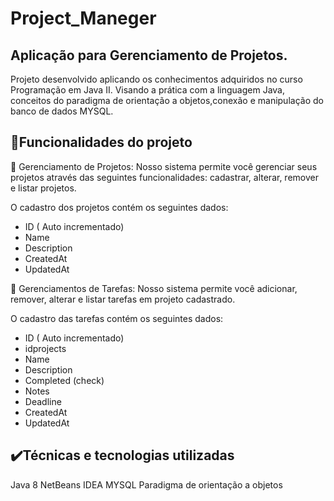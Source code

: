 # Project_Maneger
## Aplicação para Gerenciamento de Projetos.

Projeto desenvolvido aplicando os conhecimentos adquiridos no curso Programação em Java II. Visando a prática com a linguagem Java,  
conceitos do paradigma de orientação a objetos,conexão e  manipulação do banco de dados MYSQL. 

## 🔨Funcionalidades do projeto

 🔨 Gerenciamento de Projetos: Nosso sistema permite você gerenciar seus projetos através das seguintes funcionalidades:  cadastrar, alterar, remover e listar  projetos. 

O cadastro dos projetos contém os seguintes dados:

* ID ( Auto incrementado)
* Name 
* Description
* CreatedAt
* UpdatedAt
 
 🔨 Gerenciamentos de Tarefas: Nosso sistema permite você adicionar, remover, alterar e listar  tarefas em  projeto cadastrado.

O cadastro das tarefas contém os seguintes dados:

* ID ( Auto incrementado)
* idprojects
* Name 
* Description
* Completed (check)
* Notes 
* Deadline
* CreatedAt
* UpdatedAt

## ✔️Técnicas e tecnologias utilizadas

Java 8
NetBeans IDEA
MYSQL
Paradigma de orientação a objetos



